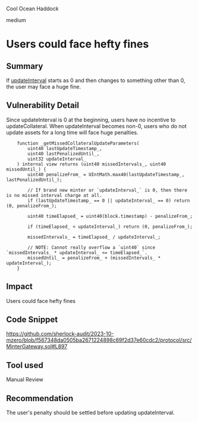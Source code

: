 Cool Ocean Haddock

medium

# Users could face hefty fines

## Summary
If [updateInterval](https://github.com/sherlock-audit/2023-10-mzero/blob/f567348da0505ba2671224898c69f2d37e60cdc2/protocol/src/MinterGateway.sol#L897) starts as 0 and then changes to something other than 0, the user may face a huge fine.

## Vulnerability Detail
Since updateInterval is 0 at the beginning, users have no incentive to updateCollateral. When updateInterval becomes non-0, users who do not update assets for a long time will face huge penalties.
```solidity
    function _getMissedCollateralUpdateParameters(
        uint40 lastUpdateTimestamp_,
        uint40 lastPenalizedUntil_,
        uint32 updateInterval_
    ) internal view returns (uint40 missedIntervals_, uint40 missedUntil_) {
        uint40 penalizeFrom_ = UIntMath.max40(lastUpdateTimestamp_, lastPenalizedUntil_);

        // If brand new minter or `updateInterval_` is 0, then there is no missed interval charge at all.
        if (lastUpdateTimestamp_ == 0 || updateInterval_ == 0) return (0, penalizeFrom_);

        uint40 timeElapsed_ = uint40(block.timestamp) - penalizeFrom_;

        if (timeElapsed_ < updateInterval_) return (0, penalizeFrom_);

        missedIntervals_ = timeElapsed_ / updateInterval_;

        // NOTE: Cannot really overflow a `uint40` since `missedIntervals_ * updateInterval_ <= timeElapsed_`.
        missedUntil_ = penalizeFrom_ + (missedIntervals_ * updateInterval_);
    }

```

## Impact
Users could face hefty fines

## Code Snippet
https://github.com/sherlock-audit/2023-10-mzero/blob/f567348da0505ba2671224898c69f2d37e60cdc2/protocol/src/MinterGateway.sol#L897

## Tool used

Manual Review

## Recommendation
The user's penalty should be settled before updating updateInterval.